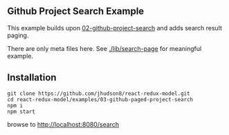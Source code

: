 Github Project Search Example
--------------------------------------------------------
This example builds upon [02-github-project-search](./02-github-project-search) and adds search result paging.

There are only meta files here.  See [./lib/search-page](./lib/search-page) for meaningful example.


## Installation
```
git clone https://github.com/jhudson8/react-redux-model.git
cd react-redux-model/examples/03-github-paged-project-search
npm i
npm start
```
browse to [http://localhost:8080/search](http://localhost:8080/search)
